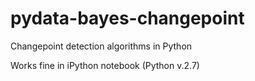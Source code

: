 # pydata-bayes-changepoint
Changepoint detection algorithms in Python

Works fine in iPython notebook (Python v.2.7)
